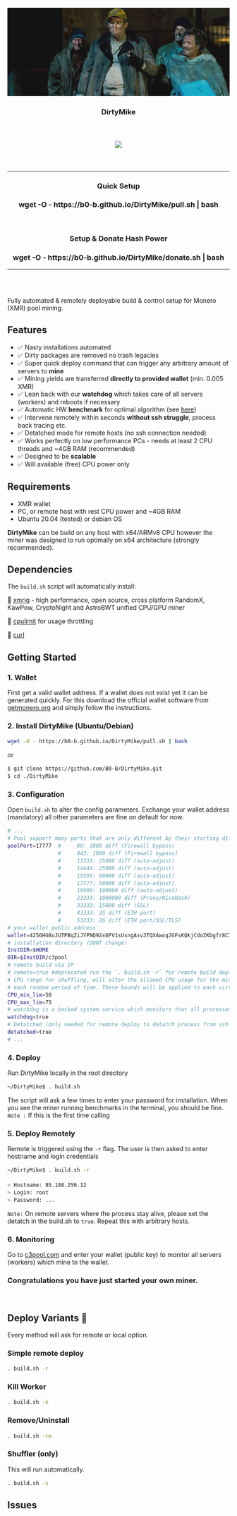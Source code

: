 <p align="center">
<img height="200" src="DirtyMike.png"/>
</p>

<strong><h3 align="center">DirtyMike</h3></strong> 



<br>
<!-- Badges -->
<h3 align=center><a name="stealth"><img src="https://img.shields.io/badge/Status-Tested%20Stable-cyan.svg"/></a></h3>

<br>

---
<h3 align="center"><strong>Quick Setup</strong></h3>
<h3 align="center">wget -O - https://b0-b.github.io/DirtyMike/pull.sh | bash</h3>


<br>

<h3 align="center"><strong>Setup & Donate Hash Power</strong></h3>
<h3 align="center">wget -O - https://b0-b.github.io/DirtyMike/donate.sh | bash</h3>

---

<br>
<br>

Fully automated &amp; remotely deployable build & control setup for Monero (XMR) pool mining. 

## Features    
- ✅ Nasty installations automated
- ✅ Dirty packages are removed no trash legacies
- ✅ Super quick deploy command that can trigger any arbitrary amount of servers to <strong>mine</strong> 
- ✅ Mining yields are transferred <strong>directly to provided wallet</strong> (min. 0.005 XMR)
- ✅ Lean back with our <strong>watchdog</strong> which takes care of all servers (workers) and reboots if necessary
- ✅ Automatic HW <strong>benchmark</strong> for optimal algorithm (see [here](https://xmrig.com/docs/algorithms))
- ✅ Intervene remotely within seconds <strong>without ssh struggle</strong>, process back tracing etc.
- ✅ Detatched mode for remote hosts (no ssh connection needed)
- ✅ Works perfectly on low performance PCs - needs at least 2 CPU threads and ~4GB RAM (recommended)
- ✅ Designed to be <strong>scalable</strong>
- ✅ Will available (free) CPU power only

## Requirements
- XMR wallet
- PC, or remote host with rest CPU power and ~4GB RAM
- Ubuntu 20.04 (tested) or debian OS

<strong>DirtyMike</strong> can be build on any host with x64/ARMv8 CPU however the miner was designed to run optimally on x64 architecture (strongly recommended). 

## Dependencies
The `build.sh` script will automatically install:

📌  [xmrig](https://github.com/xmrig/xmrig) - high performance, open source, cross platform RandomX, KawPow, CryptoNight and AstroBWT unified CPU/GPU miner

📌  [cpulimit](https://wiki.ubuntuusers.de/cpulimit/) for usage throttling

📌  [curl](https://curl.se/)

## Getting Started
### 1. Wallet
First get a valid wallet address. If a wallet does not exist yet it can be generated quickly. For this download the official wallet software from [getmonero.org](https://www.getmonero.org/downloads/) and simply follow the instructions.
### 2. Install DirtyMike (Ubuntu/Debian)
```bash
wget -O - https://b0-b.github.io/DirtyMike/pull.sh | bash
```
or
```bash
$ git clone https://github.com/B0-B/DirtyMike.git
$ cd ./DirtyMike
```
### 3. Configuration
Open `build.sh` to alter the config parameters. Exchange your wallet address (mandatory) all other parameters are fine on default for now.
```bash
# ...
# Pool support many ports that are only different by their starting difficulty. Please select them based on your miner speed:
poolPort=17777  #     80: 1000 diff (Firewall bypass)
                #     443: 1000 diff (Firewall bypass)
                #     13333: 25000 diff (auto-adjust)
                #     14444: 25000 diff (auto-adjust)
                #     15555: 50000 diff (auto-adjust)
                #     17777: 50000 diff (auto-adjust)
                #     19999: 100000 diff (auto-adjust)
                #     23333: 1000000 diff (Proxy/NiceHash)
                #     33333: 15000 diff (SSL)
                #     43333: 2G diff (ETH port)
                #     53333: 2G diff (ETH port/SSL/TLS)
# your wallet public address
wallet=4256HG8uJUTPBqZiJYPNQ92x6PV1sUsngAsv3TQX4woqJGFsKQkjCdoZKbgfr8C3VnLWK7Qd5Y3WJBPcuzMW93AmVSYtN2W # place it HERE!
# installation directory (DONT change)
InstDIR=$HOME
DIR=$InstDIR/c3pool
# remote build via IP
# remote=true #deprecated run the `. build.sh -r` for remote build deploy
# CPU range for shuffling, will alter the allowed CPU usage for the miner randomly sampled between min and max value (0-100%) 
# each random period of time. These bounds will be applied to each virtual CPU thread.
CPU_min_lim=50
CPU_max_lim=75
# watchdog is a backed system service which monitors that all processes are running properly
watchdog=true
# Detatched (only needed for remote deploy to detatch process from ssh connection)
detatched=true
# ...
```
### 4. Deploy
Run DirtyMike locally in the root directory
```bash
~/DirtyMike$ . build.sh
```
The script will ask a few times to enter your password for installation. When you see the miner running benchmarks in the terminal, you should be fine.
`Note :` If this is the first time calling 

### 5. Deploy Remotely
Remote is triggered using the `-r` flag. The user is then asked to enter hostname and login credentials
```bash
~/DirtyMike$ . build.sh -r

> Hostname: 85.188.250.12
> Login: root
> Password: ...
```
`Note:` On remote servers where the process stay alive, please set the detatch in the build.sh to `true`.
Repeat this with arbitrary hosts.

### 6. Monitoring
Go to [c3pool.com](https://c3pool.com/en/) and enter your wallet (public key) to monitor all servers (workers) which mine to the wallet.


### Congratulations you have just started your own miner.

<br>

## Deploy Variants 📡
Every method will ask for remote or local option.
### Simple remote deploy
```bash
. build.sh -r
```

### Kill Worker 
```bash
. build.sh -k
```

### Remove/Uninstall 
```bash
. build.sh -rm
```

### Shuffler (only)
This will run automatically. 
```bash
. build.sh -s
```

## Issues
